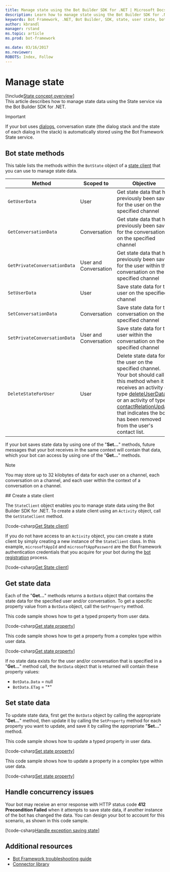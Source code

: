 ```yaml
---
title: Manage state using the Bot Builder SDK for .NET | Microsoft Docs
description: Learn how to manage state using the Bot Builder SDK for .NET.
keywords: Bot Framework, .NET, Bot Builder, SDK, state, user state, bot state, conversation state
author: kbrandl
manager: rstand
ms.topic: article
ms.prod: bot-framework

ms.date: 03/16/2017
ms.reviewer:
ROBOTS: Index, Follow
---
```


# Manage state

[!include[State concept overview](~/includes/snippet-dotnet-concept-state.md)]  
This article describes how to manage state data using the State service via the Bot Builder SDK for .NET.

> [!IMPORTANT]
> If your bot uses [dialogs](~/dotnet/dialogs.md), 
> conversation state (the dialog stack and the state of each dialog in the stack) is automatically stored 
> using the Bot Framework State service. 

## Bot state methods

This table lists the methods within the `BotState` object of a [state client](#state-client) 
that you can use to manage state data.

| Method | Scoped to | Objective |                                                
|----|----|----|
| `GetUserData` | User | Get state data that has previously been saved for the user on the specified channel |
| `GetConversationData` | Conversation | Get state data that has previously been saved for the conversation on the specified channel |
| `GetPrivateConversationData` | User and Conversation | Get state data that has previously been saved for the user within the conversation on the specified channel |
| `SetUserData` | User | Save state data for the user on the specified channel |
| `SetConversationData` | Conversation | Save state data for the conversation on the specified channel |
| `SetPrivateConversationData` | User and Conversation | Save state data for the user within the conversation on the specified channel |
| `DeleteStateForUser` | User | Delete state data for the user on the specified channel. Your bot should call this method when it receives an activity of type [deleteUserData](~/dotnet/activities.md#deleteuserdata) or an activity of type [contactRelationUpdate](~/dotnet/activities.md#contactrelationupdate) that indicates the bot has been removed from the user's contact list. |

If your bot saves state data by using one of the "**Set...**" methods, 
future messages that your bot receives in the same context will contain that data, 
which your bot can access by using one of the "**Get...**" methods.

> [!NOTE]
> You may store up to 32 kilobytes of data 
> for each user on a channel, each conversation on a channel, and each user within the context of a conversation on a channel. 

##<a id="state-client"></a> Create a state client

The `StateClient` object enables you to manage state data using the Bot Builder SDK for .NET. 
To create a state client using an `Activity` object, call the `GetStateClient` method.

[!code-csharp[Get State client](~/includes/code/dotnet-state.cs#getStateClient1)]

If you do not have access to an `Activity` object, you can create a state client by simply 
creating a new instance of the `StateClient` class. In this example, `microsoftAppId` and `microsoftAppPassword` are the Bot Framework authentication 
credentials that you acquire for your bot during the [bot registration](~/portal-register-bot.md) 
process.

[!code-csharp[Get State client](~/includes/code/dotnet-state.cs#getStateClient2)]

## Get state data

Each of the "**Get...**" methods returns a `BotData` object that contains the state data for the specified user and/or conversation. 
To get a specific property value from a `BotData` object, call the `GetProperty` method. 

This code sample shows how to get a typed property from user data. 

[!code-csharp[Get state property](~/includes/code/dotnet-state.cs#getProperty1)]

This code sample shows how to get a property from a complex type within user data.

[!code-csharp[Get state property](~/includes/code/dotnet-state.cs#getProperty2)]

If no state data exists for the user and/or conversation that is specified in 
a "**Get...**" method call, 
the `BotData` object that is returned will contain these property values: 
- `BotData.Data` = null
- `BotData.ETag` = "*"

## Set state data

To update state data, first get the `BotData` object by calling the appropriate "**Get...**" method, 
then update it by calling the `SetProperty` method for each property you want to update, 
and save it by calling the appropriate "**Set...**" method. 

This code sample shows how to update a typed property in user data.

[!code-csharp[Set state property](~/includes/code/dotnet-state.cs#setProperty1)]

This code sample shows how to update a property in a complex type within user data. 

[!code-csharp[Set state property](~/includes/code/dotnet-state.cs#setProperty2)]

## Handle concurrency issues

Your bot may receive an error response with HTTP status code **412 Precondition Failed** 
when it attempts to save state data, if another instance of the bot has changed the data. 
You can design your bot to account for this scenario, as shown in this code sample.

[!code-csharp[Handle exception saving state](~/includes/code/dotnet-state.cs#handleException)]

## Additional resources

- [Bot Framework troubleshooting guide](~/troubleshoot-general-problems.md#state)
- [Connector library][connectorLibrary]

[connectorLibrary]: https://docs.botframework.com/en-us/csharp/builder/sdkreference/db/dbb/namespace_microsoft_1_1_bot_1_1_connector.html
